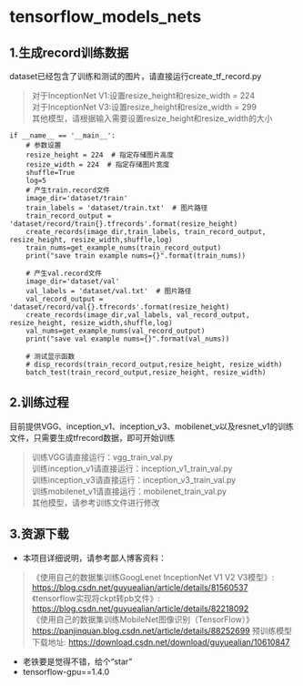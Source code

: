 # tensorflow_models_nets
## 1.生成record训练数据
dataset已经包含了训练和测试的图片，请直接运行create_tf_record.py</br>
> 对于InceptionNet V1:设置resize_height和resize_width = 224 </br>
> 对于InceptionNet V3:设置resize_height和resize_width = 299 </br>
> 其他模型，请根据输入需要设置resize_height和resize_width的大小</br>

```
if __name__ == '__main__':
    # 参数设置
    resize_height = 224  # 指定存储图片高度
    resize_width = 224  # 指定存储图片宽度
    shuffle=True
    log=5
    # 产生train.record文件
    image_dir='dataset/train'
    train_labels = 'dataset/train.txt'  # 图片路径
    train_record_output = 'dataset/record/train{}.tfrecords'.format(resize_height)
    create_records(image_dir,train_labels, train_record_output, resize_height, resize_width,shuffle,log)
    train_nums=get_example_nums(train_record_output)
    print("save train example nums={}".format(train_nums))

    # 产生val.record文件
    image_dir='dataset/val'
    val_labels = 'dataset/val.txt'  # 图片路径
    val_record_output = 'dataset/record/val{}.tfrecords'.format(resize_height)
    create_records(image_dir,val_labels, val_record_output, resize_height, resize_width,shuffle,log)
    val_nums=get_example_nums(val_record_output)
    print("save val example nums={}".format(val_nums))

    # 测试显示函数
    # disp_records(train_record_output,resize_height, resize_width)
    batch_test(train_record_output,resize_height, resize_width)

```
## 2.训练过程
目前提供VGG、inception_v1、inception_v3、mobilenet_v以及resnet_v1的训练文件，只需要生成tfrecord数据，即可开始训练
> 训练VGG请直接运行：vgg_train_val.py </br>
> 训练inception_v1请直接运行：inception_v1_train_val.py </br>
> 训练inception_v3请直接运行：inception_v3_train_val.py </br>
> 训练mobilenet_v1请直接运行：mobilenet_train_val.py </br>
> 其他模型，请参考训练文件进行修改</br>

## 3.资源下载
- 本项目详细说明，请参考鄙人博客资料：
> 《使用自己的数据集训练GoogLenet InceptionNet V1 V2 V3模型》: https://blog.csdn.net/guyuealian/article/details/81560537 </br>
> 《tensorflow实现将ckpt转pb文件》: https://blog.csdn.net/guyuealian/article/details/82218092 </br>
> 《使用自己的数据集训练MobileNet图像识别（TensorFlow）》https://panjinquan.blog.csdn.net/article/details/88252699
> 预训练模型下载地址: https://download.csdn.net/download/guyuealian/10610847  </br>
- 老铁要是觉得不错，给个“star”
- tensorflow-gpu==1.4.0
